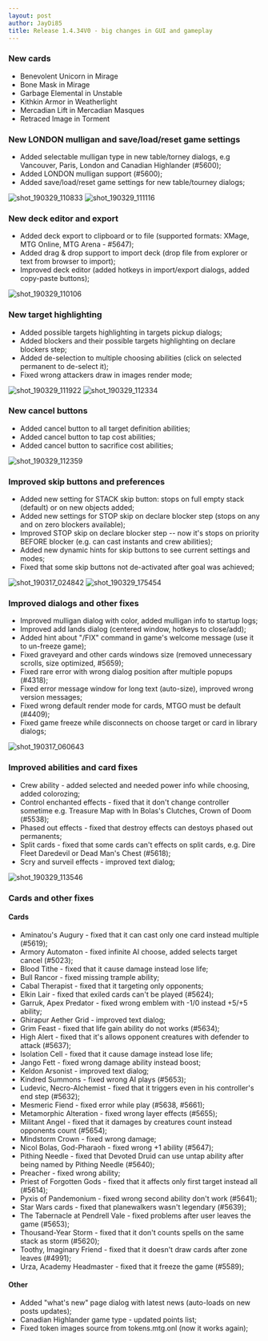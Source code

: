 ```yaml
---
layout: post
author: JayDi85
title: Release 1.4.34V0 - big changes in GUI and gameplay
---
```


### New cards
* Benevolent Unicorn in Mirage
* Bone Mask in Mirage
* Garbage Elemental in Unstable
* Kithkin Armor in Weatherlight
* Mercadian Lift in Mercadian Masques
* Retraced Image in Torment

### New LONDON mulligan and save/load/reset game settings
* Added selectable mulligan type in new table/torney dialogs, e.g Vancouver, Paris, London and Canadian Highlander (#5600);
* Added LONDON mulligan support (#5600);
* Added save/load/reset game settings for new table/tourney dialogs;

![shot_190329_110833](https://user-images.githubusercontent.com/8344157/55215372-0435c600-5213-11e9-9e99-9661a9adb9a3.png)
![shot_190329_111116](https://user-images.githubusercontent.com/8344157/55215483-67bff380-5213-11e9-91b6-d88c7ff8989d.png)

### New deck editor and export
* Added deck export to clipboard or to file (supported formats: XMage, MTG Online, MTG Arena - #5647);
* Added drag & drop support to import deck (drop file from explorer or text from browser to import);
* Improved deck editor (added hotkeys in import/export dialogs, added copy-paste buttons);

![shot_190329_110106](https://user-images.githubusercontent.com/8344157/55215081-f895cf80-5211-11e9-9018-e4ef2fc31e86.png)

### New target highlighting
* Added possible targets highlighting in targets pickup dialogs;
* Added blockers and their possible targets highlighting on declare blockers step;
* Added de-selection to multiple choosing abilities (click on selected permanent to de-select it);
* Fixed wrong attackers draw in images render mode;

![shot_190329_111922](https://user-images.githubusercontent.com/8344157/55216076-3f38f900-5215-11e9-8446-ff91b731f726.png)
![shot_190329_112334](https://user-images.githubusercontent.com/8344157/55216067-36482780-5215-11e9-8d51-b54e84abea29.png)

### New cancel buttons
* Added cancel button to all target definition abilities;
* Added cancel button to tap cost abilities;
* Added cancel button to sacrifice cost abilities;

![shot_190329_112359](https://user-images.githubusercontent.com/8344157/55216168-78716900-5215-11e9-96a8-7c64c256fc6c.png)

### Improved skip buttons and preferences
* Added new setting for STACK skip button: stops on full empty stack (default) or on new objects added;
* Added new settings for STOP skip on declare blocker step (stops on any and on zero blockers available);
* Improved STOP skip on declare blocker step -- now it's stops on priority BEFORE blocker (e.g. can cast instants and crew abilities);
* Added new dynamic hints for skip buttons to see current settings and modes;
* Fixed that some skip buttons not de-activated after goal was achieved;

![shot_190317_024842](https://user-images.githubusercontent.com/8344157/55216312-d3a35b80-5215-11e9-9599-c17340266bf5.png)
![shot_190329_175454](https://user-images.githubusercontent.com/8344157/55237532-cc974000-524b-11e9-84d8-b7f69a28dd16.png)

### Improved dialogs and other fixes
* Improved mulligan dialog with color, added mulligan info to startup logs;
* Improved add lands dialog (centered window, hotkeys to close/add);
* Added hint about "/FIX" command in game's welcome message (use it to un-freeze game);
* Fixed graveyard and other cards windows size (removed unnecessary scrolls, size optimized, #5659);
* Fixed rare error with wrong dialog position after multiple popups (#4318);
* Fixed error message window for long text (auto-size), improved wrong version messages;
* Fixed wrong default render mode for cards, MTGO must be default (#4409);
* Fixed game freeze while disconnects on choose target or card in library dialogs;

![shot_190317_060643](https://user-images.githubusercontent.com/8344157/55216470-3b59a680-5216-11e9-8315-7dd7cac8b3bb.png)

### Improved abilities and card fixes
* Crew ability - added selected and needed power info while choosing, added colorozing;
* Control enchanted effects - fixed that it don't change controller sometime e.g. Treasure Map with In Bolas's Clutches, Crown of Doom (#5538);
* Phased out effects - fixed that destroy effects can destoys phased out permanents;
* Split cards - fixed that some cards can't effects on split cards, e.g.
Dire Fleet Daredevil or Dead Man's Chest (#5618);
* Scry and surveil effects - improved  text dialog;

![shot_190329_113546](https://user-images.githubusercontent.com/8344157/55216679-d488bd00-5216-11e9-9dda-642c2b59cb47.png)

### Cards and other fixes
#### Cards
* Aminatou's Augury - fixed that it can cast only one card instead multiple (#5619);
* Armory Automaton - fixed infinite AI choose, added selects target cancel (#5023);
* Blood Tithe - fixed that it cause damage instead lose life;
* Bull Rancor - fixed missing trample ability;
* Cabal Therapist - fixed that it targeting only opponents;
* Elkin Lair - fixed that exiled cards can't be played (#5624);
* Garruk, Apex Predator - fixed wrong emblem with -1/0 instead +5/+5 ability;
* Ghirapur Aether Grid - improved text dialog;
* Grim Feast - fixed that life gain ability do not works (#5634);
* High Alert - fixed that it's allows opponent creatures with defender to attack (#5637);
* Isolation Cell - fixed that it cause damage instead lose life;
* Jango Fett - fixed wrong damage ability instead boost;
* Keldon Arsonist - improved text dialog;
* Kindred Summons - fixed wrong AI plays (#5653);
* Ludevic, Necro-Alchemist - fixed that it triggers even in his controller's end step (#5632);
* Mesmeric Fiend - fixed error while play (#5638, #5661);
* Metamorphic Alteration - fixed wrong layer effects (#5655);
* Militant Angel - fixed that it damages by creatures count instead opponents count (#5654);
* Mindstorm Crown - fixed wrong damage;
* Nicol Bolas, God-Pharaoh - fixed wrong +1 ability (#5647);
* Pithing Needle - fixed that Devoted Druid can use untap ability after being named by Pithing Needle (#5640);
* Preacher - fixed wrong ability;
* Priest of Forgotten Gods - fixed that it affects only first target instead all (#5614);
* Pyxis of Pandemonium - fixed wrong second ability don't work (#5641);
* Star Wars cards - fixed that planewalkers wasn't legendary (#5639);
* The Tabernacle at Pendrell Vale - fixed problems after user leaves the game (#5653);
* Thousand-Year Storm - fixed that it don't counts spells on the same stack as storm (#5620);
* Toothy, Imaginary Friend - fixed that it doesn't draw cards after zone leaves (#4991);
* Urza, Academy Headmaster - fixed that it freeze the game (#5589);

#### Other
* Added "what's new" page dialog with latest news (auto-loads on new posts updates);
* Canadian Highlander game type - updated points list;
* Fixed token images source from tokens.mtg.onl (now it works again);